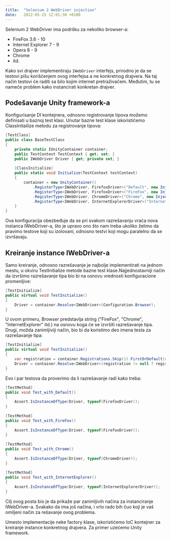 ```yaml
---
title:  "Selenium 2 WebDriver injection"
date:   2012-05-25 12:01:30 +0100
---
```


Selenium 2 WebDriver ima podršku za nekoliko browser-a:

- FireFox 3.6 - 10
- Internet Explorer 7 - 9
- Opera 8 - 9
- Chrome
- itd.

Kako svi drajver implementiraju `IWebDriver` interfejs, prirodno je da se testovi pišu korišćenjem ovog interfejsa a ne konkretnog drajvera. Na taj način testovi će raditi sa bilo kojim internet pretraživačem. Međutim, tu se nameće problem kako instancirati konkretan drajver.

## Podešavanje Unity framework-a

Konfigurisanje DI kontejnera, odnosno registrovanje tipova možemo definisati u baznoj test klasi. Unutar bazne test klase iskoristićemo ClassInitailize metodu za registrovanje tipova:

```csharp
[TestClass]
public class BaseTestClass
{
    private static IUnityContainer container;
    public TestContext TestContext { get; set; }
    public IWebDriver Driver { get; private set; }
 
    [ClassInitialize]
    public static void Initialize(TestContext testContext)
    {
        container = new UnityContainer()
            .RegisterType<IWebDriver, FirefoxDriver>("Default", new InjectionConstructor())
            .RegisterType<IWebDriver, FirefoxDriver>("FireFox", new InjectionConstructor())
            .RegisterType<IWebDriver, ChromeDriver>("Chrome", new InjectionConstructor())
            .RegisterType<IWebDriver, InternetExplorerDriver>("InternetExplorer", new InjectionConstructor());
    }
}
```

Ova konfiguracija obezbeđuje da se pri svakom razrešavanju vraća nova instanca IWebDriver-a, što je upravo ono što nam treba ukoliko želimo da pravimo testove koji su izolovani, odnosno testvi koji mogu paralelno da se izvršavaju.

## Kreiranje instance IWebDriver-a

Samo kreiranje, odnosno razrešavanje je najbolje implementirati na jednom mestu, u okviru TestInitialize metode bazne test klase.Najjednostavniji način da izvršimo razrešavanje tipa bio bi na osnovu vrednosti konfiguracione promenljive:

```csharp
[TestInitialize]
public virtual void TestInitialize()
{
    Driver = container.Resolve<IWebDriver>(Configuration.Browser);
}
```

U ovom primeru, Browser predstavlja string ("FireFox", "Chrome", "InternetExplorer" itd.) na osnovu koga će se izvršiti razrešavanje tipa. Drugi, možda zanimljiviji način, bio bi da koristimo deo imena testa za razrešavanje tipa:

```csharp
[TestInitialize]
public virtual void TestInitialize()
{
    var registration = container.Registrations.Skip(1).FirstOrDefault(r => TestContext.TestName.Contains(r.Name));
    Driver = container.Resolve<IWebDriver>(registration != null ? registration.Name : "Default");
}
```

Evo i par testova da proverimo da li razrešavanje radi kako treba:

```csharp
[TestMethod]
public void Test_with_Default()
{
    Assert.IsInstanceOfType(Driver, typeof(FirefoxDriver));
}
 
[TestMethod]
public void Test_with_FireFox()
{
    Assert.IsInstanceOfType(Driver, typeof(FirefoxDriver));
}
 
[TestMethod]
public void Test_with_Chrome()
{
    Assert.IsInstanceOfType(Driver, typeof(ChromeDriver));
}
 
[TestMethod]
public void Test_with_InternetExplorer()
{
    Assert.IsInstanceOfType(Driver, typeof(InternetExplorerDriver));
}
```

Cilj ovog posta bio je da prikaže par zanimljivih načina za instanciranje IWebDriver-a. Svakako da ima još načina, i vrlo rado bih čuo koji je vaš omiljeni način za rešavanje ovog problema.

Umesto implementacije neke factory klase, iskoristićemo IoC kontejner za kreiranje instance konkretnog drajvera. Za primer uzećemo Unity framework.

